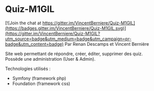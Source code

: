 # Quiz-M1GIL

[![Join the chat at https://gitter.im/VincentBerniere/Quiz-M1GIL](https://badges.gitter.im/VincentBerniere/Quiz-M1GIL.svg)](https://gitter.im/VincentBerniere/Quiz-M1GIL?utm_source=badge&utm_medium=badge&utm_campaign=pr-badge&utm_content=badge)
Par Renan Descamps et Vincent Bernière

Site web permettant de répondre, créer, éditer, supprimer des quiz. Possède une administration (User & Admin). 

Technologies utilisés :
- Symfony (framework php)
- Foundation (framework css)


